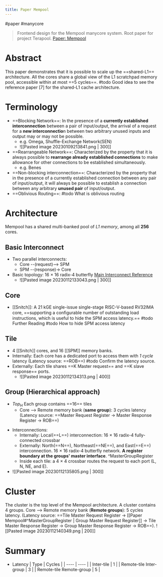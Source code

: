```yaml
---
title: Paper Mempool
---
```

#paper #manycore 
>Frontend design for the Mempool manycore system. Root paper for project Terapool.
[Paper: Mempool](https://ieeexplore.ieee.org/document/9474087)
# Abstract
This paper demonstrates that it is possible to scale up the ==shared-L1== architecture. All the cores share a global view of the L1 scratchpad memory pool, accessible within at most ==5 cycles==.
#todo Good idea to see the reference paper [7] for the shared-L1 cache architecture.
# Terminology
- ==Blocking Network==: In the presence of a **currently established interconnection** between a pair of input/output, the arrival of a request for a **new interconnectio**n between two arbitrary unused inputs and output may or may not be possible.
	- e.g. Omega, Shuffle-Exchange Network(SEN)
	- ![[Pasted image 20230109213841.png | 300]]
- ==Rearrangeable Network==: Characterized by the property that it is always possible to **rearrange already established connections** to make allowance for other connections to be established simultaneously.
	- e.g. Benes
- ==Non-blocking interconnection==: Characterized by the property that in the presence of a currently established connection between any pair of input/output, it will always be possible to establish a connection between any arbitrary **unused pair** of input/output.
- ==Oblivious Routing==: #todo What is oblivious routing
# Architecture
Mempool has a shared multi-banked pool of *L1 memory*, among all **256** cores. 
## Basic Interconnect
* Two parallel interconnects: 
	* Core --(request)--> SPM 
	* SPM --(response)-> Core
* Basic topology: 16 ${\times}$ 16 radix-4 butterfly [Main Interconnect Reference](https://github.com/pulp-platform/cluster_interconnect/blob/master/rtl/tcdm_interconnect/README.md)
	* ![[Pasted image 20230112133043.png | 300]]
## Core
*  [[Snitch]]: A 21 kGE single-issue single-stage RISC-V-based RV32IMA core, ==supporting a conﬁgurable number of outstanding load instructions, which is useful to hide the SPM access latency.==
#todo Further Reading
#todo How to hide SPM access latency
## Tile
* 4 [[Snitch]] cores, and 16 [[SPM]] memory banks. 
* Internally: Each core has a dedicated port to access them with *1 cycle* latency (Latency source: ==ROB==) #todo Confirm the latency source.
* Externally: Each tile shares ==K Master request== and ==K slave response== ports.
	* ![[Pasted image 20230112134313.png | 400]]
## Group (Hierarchical approach)
- $Top_H$ Each group contains ==16== tiles 
	- Core --> Remote memory bank (**same group**): 3 cycles latency (Latency source: ==Master Request Register -> Master Response Register -> ROB==) 
* Interconnections:
	* Internally: Local(==L==) interconnection: 16 $\times$ 16 radix-4 fully-connected crossbar
	* Externally: North(==N==), Northeast(==NE==), and East(==E==) interconnection. 16 $\times$ 16 radix-4 butterfly network. **A register boundary at the groups' master interface**. ^MasterGroupRegister
	* Inside each tile: a 4 $\times$ 4 crossbar routes the request to each port (L, N, NE, and E).
* ![[Pasted image 20230112135805.png | 300]]
# Cluster
The cluster is the top level of the Mempool architecture. A cluster contains 4 groups.
Core --> Remote memory bank (**Remote groups**): 5 cycles latency. (Latency source: ==Tile Master Request Register -> [[Paper Mempool#^MasterGroupRegister | Group Master Request Register]] -> Tile Master Response Register -> Group Master Response Register -> ROB==). 
![[Pasted image 20230112140349.png | 200]]
# Summary
- Latency
| Type | Cycles |
| ---- | ---- |
| Inter-tile | 1 |
| Remote-tile Inter-group | 3 |
| Remote-tile Remote-group | 5 |
